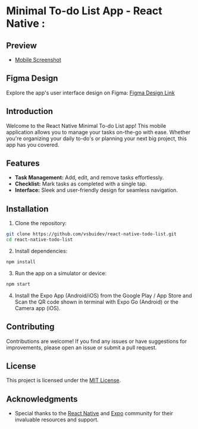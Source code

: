 # Minimal To-do List App - React Native :

## Preview

- [Mobile Screenshot](./Preview/Screenshot.PNG)

## Figma Design

Explore the app's user interface design on Figma: [Figma Design Link](https://www.figma.com/community/file/1350344600031523800/minimal-to-do-list-app)

## Introduction

Welcome to the React Native Minimal To-do List app! This mobile application allows you to manage your tasks on-the-go with ease. Whether you're organizing your daily to-do's or planning your next big project, this app has you covered.

## Features

- **Task Management:** Add, edit, and remove tasks effortlessly.
- **Checklist:** Mark tasks as completed with a single tap.
- **Interface:** Sleek and user-friendly design for seamless navigation.

## Installation

1. Clone the repository:

```bash
git clone https://github.com/vsbuidev/react-native-todo-list.git
cd react-native-todo-list
```

2. Install dependencies:

```bash
npm install
```

3. Run the app on a simulator or device:

```bash
npm start
```

4. Install the Expo App (Android/iOS) from the Google Play / App Store and Scan the QR code shown in terminal with Expo Go (Android) or the Camera app (iOS).

## Contributing

Contributions are welcome! If you find any issues or have suggestions for improvements, please open an issue or submit a pull request.

## License

This project is licensed under the [MIT License](LICENSE).

## Acknowledgments

- Special thanks to the [React Native](https://reactnative.dev/) and [Expo](https://expo.dev/) community for their invaluable resources and support.
